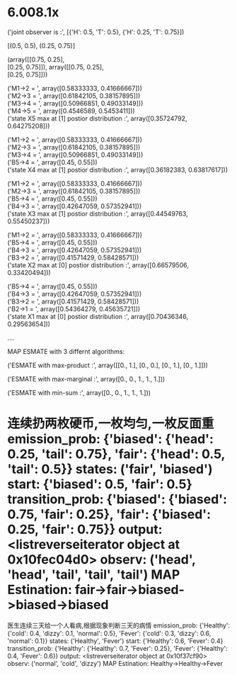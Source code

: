 # 6.008.1x
('joint observer is :', [{'H': 0.5, 'T': 0.5}, {'H': 0.25, 'T': 0.75}])  

[(0.5, 0.5), (0.25, 0.75)]  

(array([[0.75, 0.25],  
       [0.25, 0.75]]), array([[0.75, 0.25],  
       [0.25, 0.75]]))  

('M1->2 = ', array([0.58333333, 0.41666667]))  
('M2->3 = ', array([0.61842105, 0.38157895]))  
('M3->4 = ', array([0.50966851, 0.49033149]))  
('M4->5 = ', array([0.4546589, 0.5453411]))  
('state X5 max at [1] postior distribution :', array([0.35724792, 0.64275208]))  

('M1->2 = ', array([0.58333333, 0.41666667]))  
('M2->3 = ', array([0.61842105, 0.38157895]))  
('M3->4 = ', array([0.50966851, 0.49033149]))  
('B5->4 = ', array([0.45, 0.55]))  
('state X4 max at [1] postior distribution :', array([0.36182383, 0.63817617]))  

('M1->2 = ', array([0.58333333, 0.41666667]))  
('M2->3 = ', array([0.61842105, 0.38157895]))  
('B5->4 = ', array([0.45, 0.55]))  
('B4->3 = ', array([0.42647059, 0.57352941]))  
('state X3 max at [1] postior distribution :', array([0.44549763, 0.55450237]))  

('M1->2 = ', array([0.58333333, 0.41666667]))  
('B5->4 = ', array([0.45, 0.55]))  
('B4->3 = ', array([0.42647059, 0.57352941]))  
('B3->2 = ', array([0.41571429, 0.58428571]))  
('state X2 max at [0] postior distribution :', array([0.66579506, 0.33420494]))  

('B5->4 = ', array([0.45, 0.55]))  
('B4->3 = ', array([0.42647059, 0.57352941]))  
('B3->2 = ', array([0.41571429, 0.58428571]))  
('B2->1 = ', array([0.54364279, 0.45635721]))  
('state X1 max at [0] postior distribution :', array([0.70436346, 0.29563654]))  

.... 

MAP ESMATE with 3 differnt algorithms:  

('ESMATE with max-product :', array([[0., 1.],
       [0., 0.],
       [0., 1.],
       [0., 1.]]))  

('ESMATE with max-marginal :', array([0., 0., 1., 1., 1.]))  

('ESMATE with min-sum :', array([0., 0., 1., 1., 1.]))  

连续扔两枚硬币,一枚均匀,一枚反面重
emission_prob: {'biased': {'head': 0.25, 'tail': 0.75}, 'fair': {'head': 0.5, 'tail': 0.5}}
states: ('fair', 'biased')
start: {'biased': 0.5, 'fair': 0.5}
transition_prob: {'biased': {'biased': 0.75, 'fair': 0.25}, 'fair': {'biased': 0.25, 'fair': 0.75}}
output: <listreverseiterator object at 0x10fec04d0>
observ: ('head', 'head', 'tail', 'tail', 'tail')
MAP Estination:
fair->fair->biased->biased->biased
===========================================
医生连续三天给一个人看病,根据现象判断三天的病情
emission_prob: {'Healthy': {'cold': 0.4, 'dizzy': 0.1, 'normal': 0.5}, 'Fever': {'cold': 0.3, 'dizzy': 0.6, 'normal': 0.1}}
states: ('Healthy', 'Fever')
start: {'Healthy': 0.6, 'Fever': 0.4}
transition_prob: {'Healthy': {'Healthy': 0.7, 'Fever': 0.25}, 'Fever': {'Healthy': 0.4, 'Fever': 0.6}}
output: <listreverseiterator object at 0x10f37cf90>
observ: ('normal', 'cold', 'dizzy')
MAP Estination:
Healthy->Healthy->Fever
